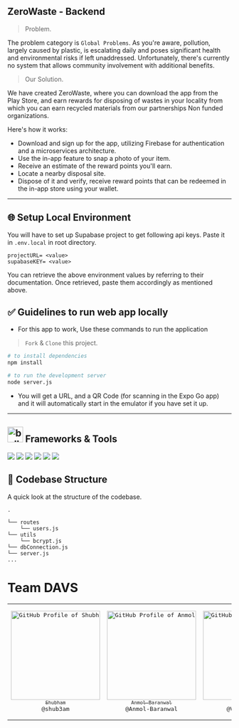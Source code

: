 ## ZeroWaste - Backend

> Problem.

The problem category is `Global Problems`. As you're aware, pollution, largely caused by plastic, is escalating daily and poses significant health and environmental risks if left unaddressed. Unfortunately, there's currently no system that allows community involvement with additional benefits.

> Our Solution.

We have created ZeroWaste, where you can download the app from the Play Store, and earn rewards for disposing of wastes in your locality from which you can earn recycled materials from our partnerships Non funded organizations. 

Here's how it works:
- Download and sign up for the app, utilizing Firebase for authentication and a microservices architecture.
- Use the in-app feature to snap a photo of your item.
- Receive an estimate of the reward points you'll earn.
- Locate a nearby disposal site.
- Dispose of it and verify, receive reward points that can be redeemed in the in-app store using your wallet.

<hr>

## 🌐 Setup Local Environment

You will have to set up Supabase project to get following api keys. Paste it in `.env.local` in root directory.

```
projectURL= <value> 
supabaseKEY= <value> 
```

You can retrieve the above environment values by referring to their documentation. Once retrieved, paste them accordingly as mentioned above.

## ✅ Guidelines to run web app locally

- For this app to work, Use these commands to run the application

> `Fork` & `Clone` this project. 

```bash
# to install dependencies 
npm install

# to run the development server
node server.js
```

- You will get a URL, and a QR Code (for scanning in the Expo Go app) and it will automatically start in the emulator if you have set it up.

<hr>

## <img src="https://user-images.githubusercontent.com/74038190/221857984-5bf77e81-6f65-4502-a7c8-f29a978efb3f.png" alt="bullseye" width="35" /> Frameworks & Tools

<img src="https://img.shields.io/badge/Node%20js-339933?style=for-the-badge&logo=nodedotjs&logoColor=white" /> <img src="https://img.shields.io/badge/Express%20js-000000?style=for-the-badge&logo=express&logoColor=white" />
<img src="https://img.shields.io/badge/JavaScript-323330?style=for-the-badge&logo=javascript&logoColor=F7DF1E" />
<img src="https://img.shields.io/badge/Supabase-181818?style=for-the-badge&logo=supabase&logoColor=white" />
<img src="https://img.shields.io/badge/PostgreSQL-316192?style=for-the-badge&logo=postgresql&logoColor=white" />
<img src="https://img.shields.io/badge/npm-CB3837?style=for-the-badge&logo=npm&logoColor=white" />

## 📂 Codebase Structure

A quick look at the structure of the codebase.

```
.

└── routes
    └── users.js
└── utils
    └── bcrypt.js
└── dbConnection.js
└── server.js
...

```

# Team DAVS

<table>
<td align="center" width="200"><pre><a href="https://github.com/shub3am"><img src="https://avatars.githubusercontent.com/u/77344771?v=4" width="200" alt="GitHub Profile of Shubham" /><br><sub>Shubham</sub></a><br>@shub3am</pre></td>
<td align="center" width="200"><pre><a href="https://github.com/Anmol-Baranwal"><img src="https://avatars.githubusercontent.com/u/74038190?v=4" width="200" alt="GitHub Profile of Anmol Baranwal" /><br><sub>Anmol Baranwal</sub></a><br>@Anmol-Baranwal</pre></td>
<td align="center" width="200"><pre><a href="https://github.com/Vidip-Ghosh"><img src="https://avatars.githubusercontent.com/u/91741581?v=4" width="200" alt="GitHub Profile of Vidip Ghosh" /><br><sub>Vidip Ghosh</sub></a><br>@Vidip-Ghosh</pre></td>
<td align="center" width="200"><pre><a href="https://github.com/dinxsh"><img src="https://avatars.githubusercontent.com/u/90450035?v=4" width="200" alt="GitHub Profile of Dinesh" /><br><sub>Dinesh</sub></a><br>@dinxsh</pre></td>
</table>
